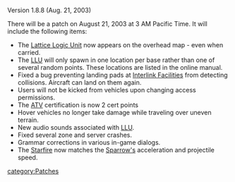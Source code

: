 Version 1.8.8 (Aug. 21, 2003)

There will be a patch on August 21, 2003 at 3 AM Pacific Time. It will
include the following items:

- The [Lattice Logic Unit](../Lattice_Logic_Unit.md) now appears
  on the overhead map - even when carried.
- The [LLU](../LLU.md) will only spawn in one location per base
  rather than one of several random points. These locations are listed
  in the online manual.
- Fixed a bug preventing landing pads at [Interlink
  Facilities](../Interlink_Facility.md) from detecting
  collisions. Aircraft can land on them again.
- Users will not be kicked from vehicles upon changing access
  permissions.
- The [ATV](../ATV.md) certification is now 2 cert points
- Hover vehicles no longer take damage while traveling over uneven
  terrain.
- New audio sounds associated with [LLU](../LLU.md).
- Fixed several zone and server crashes.
- Grammar corrections in various in-game dialogs.
- The [Starfire](../Starfire.md) now matches the
  [Sparrow's](../Sparrow.md) acceleration and projectile speed.

[category:Patches](category:Patches.md)
